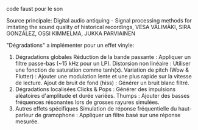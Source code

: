 code faust pour le son

Source principale: Digital audio antiquing - Signal processing methods for imitating the sound quality of historical recordings, VESA VÄLIMÄKI, SIRA GONZÁLEZ, OSSI KIMMELMA, JUKKA PARVIAINEN

"Dégradations" a implémenter pour un effet vinyle:
1. Dégradations globales
Réduction de la bande passante : Appliquer un filtre passe-bas (~15 kHz pour un LP).
Distorsion non linéaire : Utiliser une fonction de saturation comme tanh(x).
Variation de pitch (Wow & Flutter) : Ajouter une modulation lente et une plus rapide sur la vitesse de lecture.
Ajout de bruit de fond (hiss) : Générer un bruit blanc filtré.
2. Dégradations localisées
Clicks & Pops : Générer des impulsions aléatoires d'amplitude et durée variées.
Thumps : Ajouter des basses fréquences résonantes lors de grosses rayures simulées.
3. Autres effets spécifiques
Simulation de réponse fréquentielle du haut-parleur de gramophone : Appliquer un filtre basé sur une réponse mesurée.